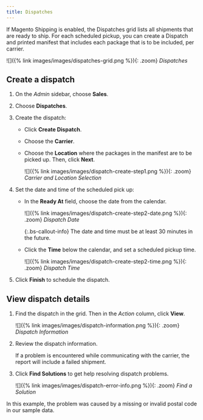 ```yaml
---
title: Dispatches
---
```


If Magento Shipping is enabled, the Dispatches grid lists all shipments that are ready to ship. For each scheduled pickup, you can create a Dispatch and printed manifest that includes each package that is to be included, per carrier.

![]({% link images/images/dispatches-grid.png %}){: .zoom}
_Dispatches_

## Create a dispatch

1. On the _Admin_ sidebar, choose **Sales**.

1. Choose **Dispatches**.

1. Create the dispatch:

   - Click **Create Dispatch**.

   - Choose the **Carrier**.

   - Choose the **Location** where the packages in the manifest are to be picked up. Then, click **Next**.

       ![]({% link images/images/dispatch-create-step1.png %}){: .zoom}
       _Carrier and Location Selection_

1. Set the date and time of the scheduled pick up:

   - In the **Ready At** field, choose the date from the calendar.

       ![]({% link images/images/dispatch-create-step2-date.png %}){: .zoom}
       _Dispatch Date_

       {:.bs-callout-info}
       The date and time must be at least 30 minutes in the future.

   - Click the **Time** below the calendar, and set a scheduled pickup time.

       ![]({% link images/images/dispatch-create-step2-time.png %}){: .zoom}
       _Dispatch Time_

1. Click **Finish** to schedule the dispatch.

## View dispatch details

1. Find the dispatch in the grid. Then in the _Action_ column, click **View**.

    ![]({% link images/images/dispatch-information.png %}){: .zoom}
    _Dispatch Information_

1. Review the dispatch information.

    If a problem is encountered while communicating with the carrier, the report will include a failed shipment.

1. Click **Find Solutions** to get help resolving dispatch problems.

    ![]({% link images/images/dispatch-error-info.png %}){: .zoom}
    _Find a Solution_

In this example, the problem was caused by a missing or invalid postal code in our sample data.
